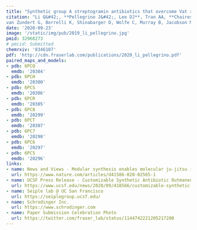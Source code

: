 ```yaml
---
title: "Synthetic group A streptogramin antibiotics that overcome Vat resistance."
citation: "Li Q&#42;, **Pellegrino J&#42;, Lee DJ**, Tran AA, **Chaires HC**, Wang R, **Park JE**, Ji K, Chow D, Zhang N, Brilot AF, **Biel JT**,
van Zundert G, Borrelli K, Shinabarger D, Wolfe C, Murray B, Jacobson MP, Mühle E, Chesneau O, **Fraser JS**, Seiple IB.  *Nature*. 2020."
date: '2020-09-23'
image: '/static/img/pub/2019_li_pellegrino.jpg'
pmid: 32968273
# pmcid: Submitted
chemrxiv: '8346107'
pdf: 'http://cdn.fraserlab.com/publications/2020_li_pellegrino.pdf'
paired_maps_and_models:
- pdb: 6PCQ
  emdb: '20304'
- pdb: 6PCH
  emdb: '20300'
- pdb: 6PCS
  emdb: '20306'
- pdb: 6PCR
  emdb: '20305'
- pdb: 6PC8
  emdb: '20299'
- pdb: 6PCT
  emdb: '20307'
- pdb: 6PC7
  emdb: '20298'
- pdb: 6PC6
  emdb: '20297'
- pdb: 6PC5
  emdb: '20296'
links:
- name: News and Views - Modular synthesis enables molecular ju-jitsu in the fight against antibiotic resistance
  url: https://www.nature.com/articles/d41586-020-02565-1
- name: UCSF Press Release - Customizable Synthetic Antibiotic Outmaneuvers Resistant Bacteria
  url: https://www.ucsf.edu/news/2020/09/418566/customizable-synthetic-antibiotic-outmaneuvers-resistant-bacteria
- name: Seiple lab @ UC San Francisco
  url: https://seiplegroup.ucsf.edu/
- name: Schrodinger Inc.
  url: https://www.schrodinger.com
- name: Paper Submission Celebration Photo
  url: https://twitter.com/fraser_lab/status/1144742221205217280
---
```

